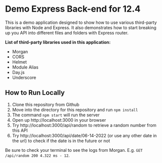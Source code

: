 # Demo Express Back-end for 12.4

This is a demo application designed to show how to use various third-party libraries with Node and Express. It also demonstrates how to start breaking up you API into different files and folders with Express router.

**List of third-party libraries used in this application:**

- Morgan
- CORS
- Helmet
- Module Alias
- Day.js
- Underscore

## How to Run Locally

1. Clone this repository from Github
1. Move into the directory for this repository and run `npm install`
1. The command `npm start` will run the server
1. Open up http://localhost:3000 in your browser
1. Try http://localhost:3000/api/random to retrieve a random number from this API
1. Try http://localhost:3000/api/date/06-14-2022 (or use any other date in the url) to check if the date is in the future or not

Be sure to check your terminal to see the logs from Morgan. E.g. `GET /api/random 200 4.322 ms - 12`.
